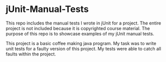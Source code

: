 # jUnit-Manual-Tests
This repo includes the manual tests I wrote in jUnit for a project. The entire project is not included because it is copyrighted course material. The purpose of this repo is to showcase examples of my jUnit manual tests.

This project is a basic coffee making java program. My task was to write unit tests for a faulty version of this project. My tests were able to catch all faults within the project.
